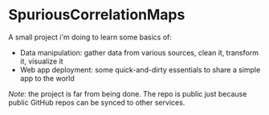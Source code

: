 # SpuriousCorrelationMaps

A small project i'm doing to learn some basics of:
- Data manipulation: gather data from various sources, clean it, transform it, visualize it
- Web app deployment: some quick-and-dirty essentials to share a simple app to the world

*Note*: the project is far from being done. The repo is public just because public GitHub repos can be synced to other services.